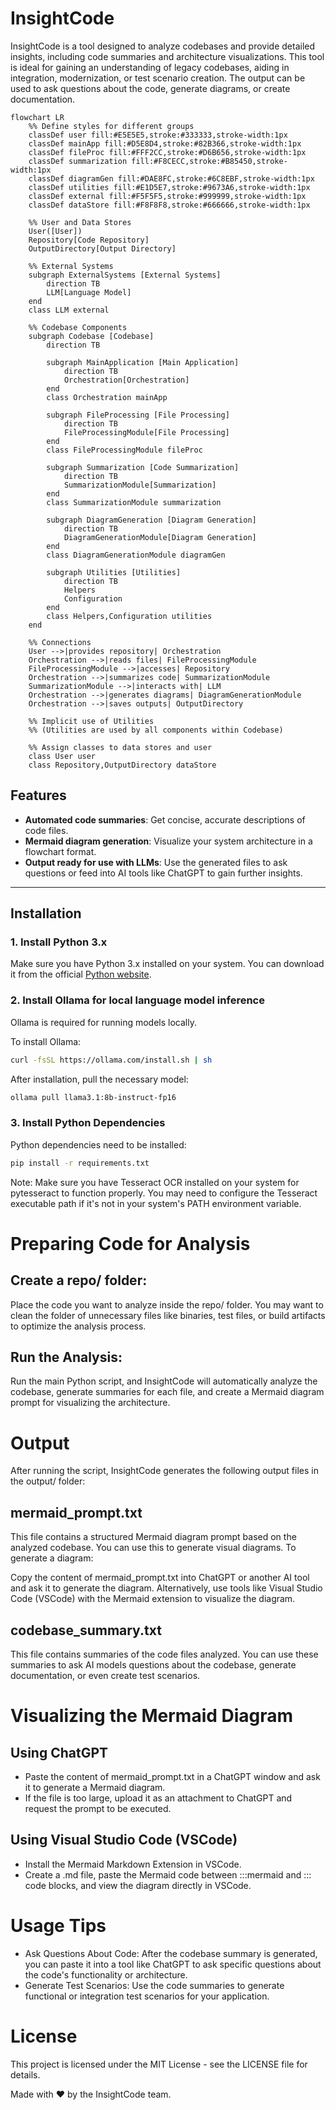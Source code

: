 # InsightCode

InsightCode is a tool designed to analyze codebases and provide detailed insights, including code summaries and architecture visualizations. This tool is ideal for gaining an understanding of legacy codebases, aiding in integration, modernization, or test scenario creation. The output can be used to ask questions about the code, generate diagrams, or create documentation.

```mermaid
flowchart LR
    %% Define styles for different groups
    classDef user fill:#E5E5E5,stroke:#333333,stroke-width:1px
    classDef mainApp fill:#D5E8D4,stroke:#82B366,stroke-width:1px
    classDef fileProc fill:#FFF2CC,stroke:#D6B656,stroke-width:1px
    classDef summarization fill:#F8CECC,stroke:#B85450,stroke-width:1px
    classDef diagramGen fill:#DAE8FC,stroke:#6C8EBF,stroke-width:1px
    classDef utilities fill:#E1D5E7,stroke:#9673A6,stroke-width:1px
    classDef external fill:#F5F5F5,stroke:#999999,stroke-width:1px
    classDef dataStore fill:#F8F8F8,stroke:#666666,stroke-width:1px

    %% User and Data Stores
    User([User])
    Repository[Code Repository]
    OutputDirectory[Output Directory]

    %% External Systems
    subgraph ExternalSystems [External Systems]
        direction TB
        LLM[Language Model]
    end
    class LLM external

    %% Codebase Components
    subgraph Codebase [Codebase]
        direction TB

        subgraph MainApplication [Main Application]
            direction TB
            Orchestration[Orchestration]
        end
        class Orchestration mainApp

        subgraph FileProcessing [File Processing]
            direction TB
            FileProcessingModule[File Processing]
        end
        class FileProcessingModule fileProc

        subgraph Summarization [Code Summarization]
            direction TB
            SummarizationModule[Summarization]
        end
        class SummarizationModule summarization

        subgraph DiagramGeneration [Diagram Generation]
            direction TB
            DiagramGenerationModule[Diagram Generation]
        end
        class DiagramGenerationModule diagramGen

        subgraph Utilities [Utilities]
            direction TB
            Helpers
            Configuration
        end
        class Helpers,Configuration utilities
    end

    %% Connections
    User -->|provides repository| Orchestration
    Orchestration -->|reads files| FileProcessingModule
    FileProcessingModule -->|accesses| Repository
    Orchestration -->|summarizes code| SummarizationModule
    SummarizationModule -->|interacts with| LLM
    Orchestration -->|generates diagrams| DiagramGenerationModule
    Orchestration -->|saves outputs| OutputDirectory

    %% Implicit use of Utilities
    %% (Utilities are used by all components within Codebase)

    %% Assign classes to data stores and user
    class User user
    class Repository,OutputDirectory dataStore
```

## Features
- **Automated code summaries**: Get concise, accurate descriptions of code files.
- **Mermaid diagram generation**: Visualize your system architecture in a flowchart format.
- **Output ready for use with LLMs**: Use the generated files to ask questions or feed into AI tools like ChatGPT to gain further insights.

---

## Installation

### 1. Install Python 3.x
Make sure you have Python 3.x installed on your system. You can download it from the official [Python website](https://www.python.org/downloads/).

### 2. Install Ollama for local language model inference
Ollama is required for running models locally.

To install Ollama:
```bash
curl -fsSL https://ollama.com/install.sh | sh
```
After installation, pull the necessary model:
```bash
ollama pull llama3.1:8b-instruct-fp16
```
### 3. Install Python Dependencies
Python dependencies need to be installed:
```bash
pip install -r requirements.txt
```

Note: Make sure you have Tesseract OCR installed on your system for pytesseract to function properly. You may need to configure the Tesseract executable path if it's not in your system's PATH environment variable.

# Preparing Code for Analysis

## Create a repo/ folder:
Place the code you want to analyze inside the repo/ folder. You may want to clean the folder of unnecessary files like binaries, test files, or build artifacts to optimize the analysis process.

## Run the Analysis:
Run the main Python script, and InsightCode will automatically analyze the codebase, generate summaries for each file, and create a Mermaid diagram prompt for visualizing the architecture.

# Output

After running the script, InsightCode generates the following output files in the output/ folder:

## mermaid_prompt.txt

This file contains a structured Mermaid diagram prompt based on the analyzed codebase. You can use this to generate visual diagrams.
To generate a diagram:

Copy the content of mermaid_prompt.txt into ChatGPT or another AI tool and ask it to generate the diagram.
Alternatively, use tools like Visual Studio Code (VSCode) with the Mermaid extension to visualize the diagram.

## codebase_summary.txt

This file contains summaries of the code files analyzed. You can use these summaries to ask AI models questions about the codebase, generate documentation, or even create test scenarios.

# Visualizing the Mermaid Diagram

## Using ChatGPT

- Paste the content of mermaid_prompt.txt in a ChatGPT window and ask it to generate a Mermaid diagram.
- If the file is too large, upload it as an attachment to ChatGPT and request the prompt to be executed.

## Using Visual Studio Code (VSCode)

- Install the Mermaid Markdown Extension in VSCode.
- Create a .md file, paste the Mermaid code between :::mermaid and ::: code blocks, and view the diagram directly in VSCode.

# Usage Tips

- Ask Questions About Code: After the codebase summary is generated, you can paste it into a tool like ChatGPT to ask specific questions about the code's functionality or architecture.
- Generate Test Scenarios: Use the code summaries to generate functional or integration test scenarios for your application.

# License
This project is licensed under the MIT License - see the LICENSE file for details.

Made with ❤️ by the InsightCode team.